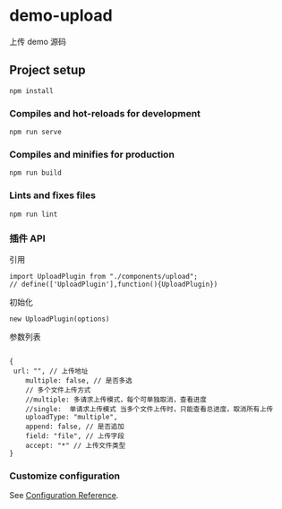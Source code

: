 # demo-upload

上传 demo 源码

## Project setup

```
npm install
```

### Compiles and hot-reloads for development

```
npm run serve
```

### Compiles and minifies for production

```
npm run build
```

### Lints and fixes files

```
npm run lint
```

### 插件 API

引用

```
import UploadPlugin from "./components/upload";
// define(['UploadPlugin'],function(){UploadPlugin})

```

初始化

```
new UploadPlugin(options)

```

参数列表

```

{
 url: "", // 上传地址
    multiple: false, // 是否多选
    // 多个文件上传方式
    //multiple: 多请求上传模式，每个可单独取消，查看进度
    //single:  单请求上传模式 当多个文件上传时，只能查看总进度，取消所有上传
    uploadType: "multiple",
    append: false, // 是否追加
    field: "file", // 上传字段
    accept: "*" // 上传文件类型
}
```

### Customize configuration

See [Configuration Reference](https://cli.vuejs.org/config/).

